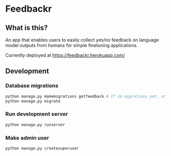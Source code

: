 # Feedbackr

## What is this?

An app that enables users to easily collect yes/no feedback on language model outputs from humans for simple finetuning applications.

Currently deployed at https://feedbackr.herokuapp.com/

## Development

### Database migrations

```bash
python manage.py makemigrations getfeedback # If no migrations yet, or need new ones
python manage.py migrate
```

### Run development server

```bash
python manage.py runserver
```

### Make admin user

```bash
python manage.py createsuperuser
```
